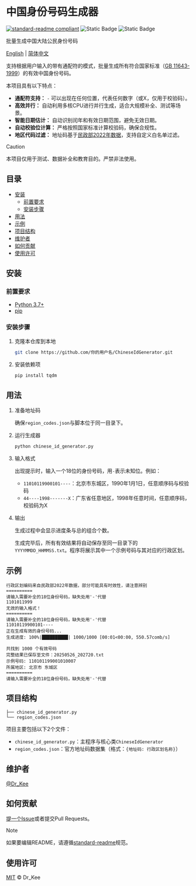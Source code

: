 # 中国身份号码生成器

[![standard-readme compliant](https://img.shields.io/badge/readme%20style-standard-brightgreen.svg?style=flat-square)](https://github.com/RichardLitt/standard-readme)
![Static Badge](https://img.shields.io/badge/license-MIT-blue)
![Static Badge](https://img.shields.io/badge/Python-3.7%2B-yellow)

批量生成中国大陆公民身份号码

[English](README.md) | [简体中文](README.zh-CN.md)

支持根据用户输入的带有通配符的模式，批量生成所有符合国家标准（[GB 11643-1999](https://openstd.samr.gov.cn/bzgk/std/newGbInfo?hcno=080D6FBF2BB468F9007657F26D60013E)）的有效中国身份号码。

本项目具有以下特点：

- **通配符支持：** `-` 可以出现在任何位置，代表任何数字（或X，仅用于校验码）。
- **高效并行：** 自动利用多核CPU进行并行生成，适合大规模补全、测试等场景。
- **智能日期估计：** 自动识别闰年和有效日期范围，避免无效日期。
- **自动校验位计算：** 严格按照国家标准计算校验码，确保合规性。
- **地区代码过滤：** 地址码基于[民政部2022年数据](https://www.mca.gov.cn/mzsj/xzqh/2022/202201xzqh.html)，支持自定义白名单过滤。

> [!CAUTION]
> 本项目仅用于测试、数据补全和教育目的。严禁非法使用。

## 目录

- [安装](#安装)
  - [前置要求](#前置要求)
  - [安装步骤](#安装步骤)
- [用法](#用法)
- [示例](#示例)
- [项目结构](#项目结构)
- [维护者](#维护者)
- [如何贡献](#如何贡献)
- [使用许可](#使用许可)

## 安装

### 前置要求

- [Python 3.7+](https://www.python.org/)
- [pip](https://pypi.org/project/pip/)

### 安装步骤

1. 克隆本仓库到本地

   ```sh
   git clone https://github.com/你的用户名/ChineseIdGenerator.git
   ```

2. 安装依赖项

   ```sh
   pip install tqdm
   ```

## 用法

1. 准备地址码

   确保`region_codes.json`与脚本位于同一目录下。

2. 运行生成器

   ```sh
   python chinese_id_generator.py
   ```

3. 输入格式

   出现提示时，输入一个18位的身份号码，用`-`表示未知位。例如：

   - `11010119900101----`：北京市东城区，1990年1月1日，任意顺序码与校验码
   - `44----1998-------X`：广东省任意地区，1998年任意时间，任意顺序码，校验码为X

4. 输出

   生成过程中会显示进度条与总的组合个数。

   生成完毕后，所有有效结果将自动保存至同一目录下的`YYYYMMDD_HHMMSS.txt`。程序将展示其中一个示例号码与其对应的行政区划。

## 示例

```
行政区划编码来自民政部2022年数据，部分可能具有时效性，请注意辨别
==========
请输入需要补全的18位身份号码，缺失处用'-'代替
1101011999
无效的输入格式！
==========
请输入需要补全的18位身份号码，缺失处用'-'代替
11010119900101----
正在生成有效的身份号码...
生成进度: 100%|██████████| 1000/1000 [00:01<00:00, 550.57comb/s]

共找到 1000 个有效号码
完整结果已保存至文件：20250526_202720.txt
示例号码: 110101199001010007
所属地区: 北京市 东城区
==========
请输入需要补全的18位身份号码，缺失处用'-'代替
```

## 项目结构

```
├── chinese_id_generator.py
└── region_codes.json
```

项目主要包括以下2个文件：

- `chinese_id_generator.py`：主程序与核心类`ChineseIdGenerator`
- `region_codes.json`：官方地址码数据集（格式：`{地址码: 行政区划名称}`）

## 维护者

[@Dr_Kee](https://github.com/derec30240)

## 如何贡献

[提一个Issue](https://github.com/derec30240/ChineseIdGenerator/issues/new)或者提交Pull Requests。

> [!NOTE]
> 如果要编辑README，请遵循[standard-readme](https://github.com/RichardLitt/standard-readme)规范。

## 使用许可

[MIT](LICENSE) © Dr_Kee
